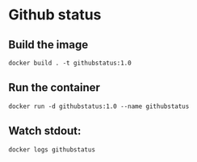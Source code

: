 # Github status 

## Build the image

`docker build . -t githubstatus:1.0`

## Run the container

`docker run -d githubstatus:1.0 --name githubstatus`

## Watch stdout:

`docker logs githubstatus`
